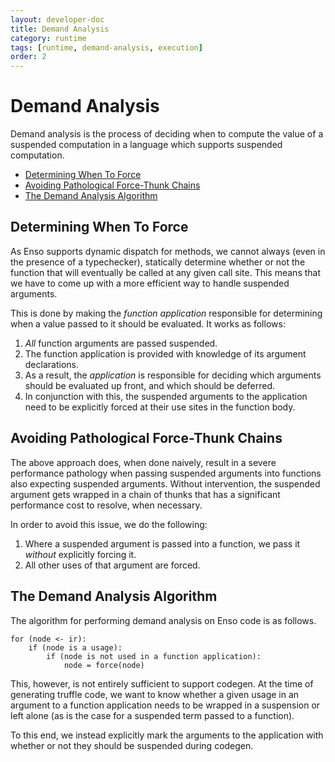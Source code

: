 ```yaml
---
layout: developer-doc
title: Demand Analysis
category: runtime
tags: [runtime, demand-analysis, execution]
order: 2
---
```


# Demand Analysis

Demand analysis is the process of deciding when to compute the value of a
suspended computation in a language which supports suspended computation.

<!-- MarkdownTOC levels="2,3" autolink="true" -->

- [Determining When To Force](#determining-when-to-force)
- [Avoiding Pathological Force-Thunk Chains](#avoiding-pathological-force-thunk-chains)
- [The Demand Analysis Algorithm](#the-demand-analysis-algorithm)

<!-- /MarkdownTOC -->

## Determining When To Force

As Enso supports dynamic dispatch for methods, we cannot always (even in the
presence of a typechecker), statically determine whether or not the function
that will eventually be called at any given call site. This means that we have
to come up with a more efficient way to handle suspended arguments.

This is done by making the _function application_ responsible for determining
when a value passed to it should be evaluated. It works as follows:

1.  _All_ function arguments are passed suspended.
2.  The function application is provided with knowledge of its argument
    declarations.
3.  As a result, the _application_ is responsible for deciding which arguments
    should be evaluated up front, and which should be deferred.
4.  In conjunction with this, the suspended arguments to the application need to
    be explicitly forced at their use sites in the function body.

## Avoiding Pathological Force-Thunk Chains

The above approach does, when done naively, result in a severe performance
pathology when passing suspended arguments into functions also expecting
suspended arguments. Without intervention, the suspended argument gets wrapped
in a chain of thunks that has a significant performance cost to resolve, when
necessary.

In order to avoid this issue, we do the following:

1.  Where a suspended argument is passed into a function, we pass it _without_
    explicitly forcing it.
2.  All other uses of that argument are forced.

## The Demand Analysis Algorithm

The algorithm for performing demand analysis on Enso code is as follows.

```
for (node <- ir):
    if (node is a usage):
        if (node is not used in a function application):
            node = force(node)
```

This, however, is not entirely sufficient to support codegen. At the time of
generating truffle code, we want to know whether a given usage in an argument to
a function application needs to be wrapped in a suspension or left alone (as is
the case for a suspended term passed to a function).

To this end, we instead explicitly mark the arguments to the application with
whether or not they should be suspended during codegen.

